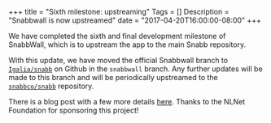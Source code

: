 +++
title = "Sixth milestone: upstreaming"
Tags = []
Description = "Snabbwall is now upstreamed"
date = "2017-04-20T16:00:00-08:00"
+++

We have completed the sixth and final development milestone of
<span class="appname">SnabbWall</span>, which is to upstream the
app to the main Snabb repository.

With this update, we have moved the official Snabbwall branch to
[`Igalia/snabb`][snabbwall] on Github in the `snabbwall` branch.
Any further updates will be made to this branch and will be periodically
upstreamed to the [`snabbco/snabb`][snabb] repository.

There is a blog post with a few more details [here][m6-blog-post]. Thanks
to the NLNet Foundation for sponsoring this project!

[snabb]: https://github.com/snabbco/snabb
[snabbwall]: https://github.com/Igalia/snabb/tree/snabbwall
[m6-blog-post]: https://www.asumu.xyz/blog/2017/04/20/upstreaming-snabbwall/

